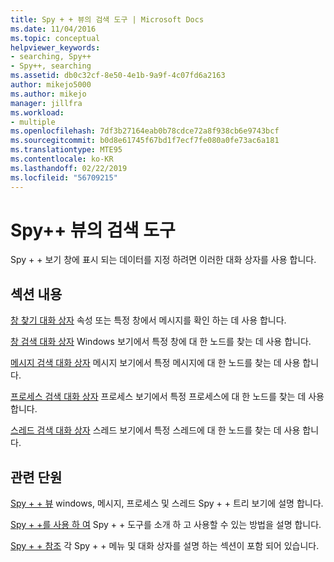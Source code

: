 ```yaml
---
title: Spy + + 뷰의 검색 도구 | Microsoft Docs
ms.date: 11/04/2016
ms.topic: conceptual
helpviewer_keywords:
- searching, Spy++
- Spy++, searching
ms.assetid: db0c32cf-8e50-4e1b-9a9f-4c07fd6a2163
author: mikejo5000
ms.author: mikejo
manager: jillfra
ms.workload:
- multiple
ms.openlocfilehash: 7df3b27164eab0b78cdce72a8f938cb6e9743bcf
ms.sourcegitcommit: b0d8e61745f67bd1f7ecf7fe080a0fe73ac6a181
ms.translationtype: MTE95
ms.contentlocale: ko-KR
ms.lasthandoff: 02/22/2019
ms.locfileid: "56709215"
---
```

# <a name="search-tools-for-spy-views"></a>Spy++ 뷰의 검색 도구
Spy + + 보기 창에 표시 되는 데이터를 지정 하려면 이러한 대화 상자를 사용 합니다.

## <a name="in-this-section"></a>섹션 내용
 [창 찾기 대화 상자](../debugger/find-window-dialog-box.md) 속성 또는 특정 창에서 메시지를 확인 하는 데 사용 합니다.

 [창 검색 대화 상자](../debugger/window-search-dialog-box.md) Windows 보기에서 특정 창에 대 한 노드를 찾는 데 사용 합니다.

 [메시지 검색 대화 상자](../debugger/message-search-dialog-box.md) 메시지 보기에서 특정 메시지에 대 한 노드를 찾는 데 사용 합니다.

 [프로세스 검색 대화 상자](../debugger/process-search-dialog-box.md) 프로세스 보기에서 특정 프로세스에 대 한 노드를 찾는 데 사용 합니다.

 [스레드 검색 대화 상자](../debugger/thread-search-dialog-box.md) 스레드 보기에서 특정 스레드에 대 한 노드를 찾는 데 사용 합니다.

## <a name="related-sections"></a>관련 단원
 [Spy + + 뷰](../debugger/spy-increment-views.md) windows, 메시지, 프로세스 및 스레드 Spy + + 트리 보기에 설명 합니다.

 [Spy + +를 사용 하 여](../debugger/using-spy-increment.md) Spy + + 도구를 소개 하 고 사용할 수 있는 방법을 설명 합니다.

 [Spy + + 참조](../debugger/spy-increment-reference.md) 각 Spy + + 메뉴 및 대화 상자를 설명 하는 섹션이 포함 되어 있습니다.